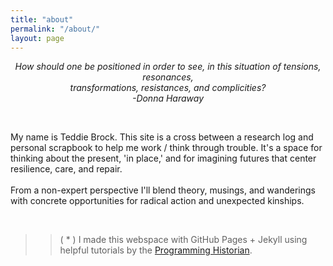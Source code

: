 ```yaml
---
title: "about"
permalink: "/about/"
layout: page
---
```


*<center>How should one be positioned in order to see, in this situation of tensions, resonances, <br>transformations, resistances, and complicities?
<br>-Donna Haraway</center>*

&nbsp;

My name is Teddie Brock. This site is a cross between a research log and personal scrapbook to help me work / think through trouble. It's a space for thinking about the present, 'in place,' and for imagining futures that center resilience, care, and repair. <br>
<br>From a non-expert perspective I'll blend theory, musings, and wanderings with concrete opportunities for radical action and unexpected kinships.

&nbsp;


>>( * ) I made this webspace with GitHub Pages + Jekyll using
helpful tutorials by the [Programming Historian](https://programminghistorian.org/).
